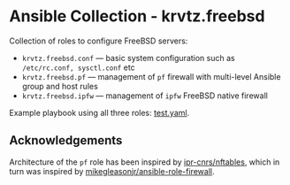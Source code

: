 # Ansible Collection - krvtz.freebsd

Collection of roles to configure FreeBSD servers:

* `krvtz.freebsd.conf` — basic system configuration such as `/etc/rc.conf, sysctl.conf` etc
* `krvtz.freebsd.pf` — management of `pf` firewall with multi-level Ansible group and host rules
* `krvtz.freebsd.ipfw` — management of `ipfw` FreeBSD native firewall

Example playbook using all three roles: [test.yaml](tests/test.yaml).

## Acknowledgements

Architecture of the `pf` role has been inspired by [ipr-cnrs/nftables](https://github.com/ipr-cnrs/nftables),
which in turn was inspired by [mikegleasonjr/ansible-role-firewall](https://github.com/mikegleasonjr/ansible-role-firewall).